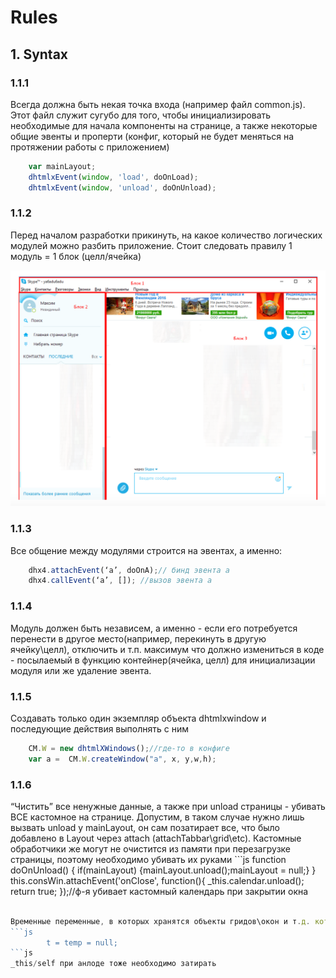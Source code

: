 # Rules

## 1. Syntax

### 1.1.1
Всегда должна быть некая точка входа (например файл common.js). Этот файл служит сугубо для того, чтобы инициализировать необходимые для начала компоненты на странице, а также некоторые общие эвенты и проперти (конфиг, который не будет меняться на протяжении работы с приложением)
```js 
	var mainLayout;
	dhtmlxEvent(window, 'load', doOnLoad);
	dhtmlxEvent(window, 'unload', doOnUnload);
```

### 1.1.2
Перед началом разработки прикинуть, на какое количество логических модулей можно разбить приложение. Стоит следовать правилу 1 модуль = 1 блок (целл/ячейка) 

![alt tag](https://github.com/traffman/dhtmlx-code-style/blob/master/1.1.2.png)

### 1.1.3
Все общение между модулями строится на эвентах, а именно:
```js 
	dhx4.attachEvent(‘a’, doOnA);// бинд эвента а 				
	dhx4.callEvent(‘a’, []); //вызов эвента а 
```

### 1.1.4
Модуль должен быть независем, а именно - если его потребуется перенести в другое место(например, перекинуть в другую ячейку\целл), отключить и т.п. максимум что должно измениться в коде - посылаемый в функцию контейнер(ячейка, целл) для инициализации модуля или же удаление эвента.

### 1.1.5
Создавать только один экземпляр объекта dhtmlxwindow и последующие действия выполнять с ним 
```js 
	CM.W = new dhtmlXWindows();//где-то в конфиге
	var a =  CM.W.createWindow("а", x, y,w,h);
```

### 1.1.6
“Чистить” все ненужные данные, а также при unload страницы - убивать ВСЕ кастомное на странице. Допустим, в таком случае нужно лишь вызвать unload у mainLayout, он сам позатирает все, что было добавлено в Layout через attach (attachTabbar\grid\etc). Кастомные обработчики же могут не очистится из памяти при перезагрузке страницы, поэтому необходимо убивать их руками 	```js 
	function doOnUnload() {
		if(mainLayout)
			{mainLayout.unload();mainLayout = null;}
	}
	this.consWin.attachEvent('onClose', function(){
		_this.calendar.unload();
		return true;
	});//ф-я убивает кастомный календарь при закрытии окна
```js

Временные переменные, в которых хранятся объекты гридов\окон и т.д. которые не нужны вне ф-и - чистить в конце ф-и
```js 
		t = temp = null;
```js 
_this/self при анлоде тоже необходимо затирать
